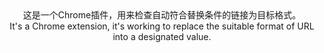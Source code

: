 <div align="center">
这是一个Chrome插件，用来检查自动符合替换条件的链接为目标格式。<br>
It's a Chrome extension, it's working to replace the suitable format of URL into a designated value.
</div>
